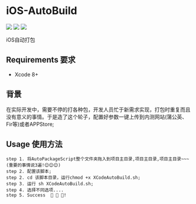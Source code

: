 # iOS-AutoBuild

<p align='left'>
<img src="https://img.shields.io/badge/build-passing-brightgreen.svg">
<img src="https://img.shields.io/badge/language-shell-orange.svg">
<img src="https://img.shields.io/badge/made%20with-%3C3-red.svg">
</p>

iOS自动打包

## Requirements 要求
* Xcode 8+

## 背景

在实际开发中，需要不停的打各种包，开发人员忙于新需求实现，打包时重复而且没有意义的事情。于是造了这个轮子，配置好参数一键上传到内测网站(蒲公英、Fir等)或者APPStore;

## Usage 使用方法
```
step 1. 将AutoPackageScript整个文件夹拖入到项目主目录,项目主目录,项目主目录~~~(重要的事情说3遍!😊😊😊)
step 2. 配置该脚本;
step 2. cd 该脚本目录，运行chmod +x XCodeAutoBuild.sh;
step 3. 运行 sh XCodeAutoBuild.sh;
step 4. 选择不同选项....
step 5. Success  🎉 🎉 🎉!
```
